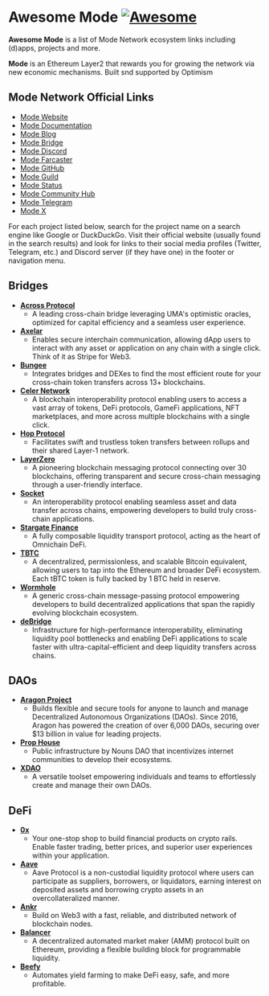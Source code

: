 # Awesome Mode [![Awesome](https://awesome.re/badge.svg)](https://awesome.re)

**Awesome Mode** is a list of Mode Network ecosystem links including (d)apps, projects
and more.

**Mode** is an Ethereum Layer2 that rewards you for growing the network via new economic mechanisms. Built snd supported by Optimism

## Mode Network Official Links

+ [Mode Website](https://mode.network/)
+ [Mode Documentation](https://docs.mode.network/)
+ [Mode Blog](https://mode.mirror.xyz/)
+ [Mode Bridge](https://app.mode.network/)
+ [Mode Discord](https://discord.com/invite/modenetworkofficial)
+ [Mode Farcaster](https://warpcast.com/base)
+ [Mode GitHub](https://github.com/mode-network)
+ [Mode Guild](https://guild.xyz/modenetwork)
+ [Mode Status](https://status.modeanalytics.com/)
+ [Mode Community Hub](https://modenetwork.notion.site/)
+ [Mode Telegram](https://t.me/ModeNetworkOfficial)
+ [Mode X](https://x.com/mode_network)
  

For each project listed below, search for the project name on a search engine like Google or DuckDuckGo. 
Visit their official website (usually found in the search results) and look for links to their social media profiles (Twitter, Telegram, etc.) and Discord server (if they have one) in the footer or navigation menu.

## Bridges

* **[Across Protocol](https://across.to/)**
    * A leading cross-chain bridge leveraging UMA's optimistic oracles, optimized for capital efficiency and a seamless user experience.
* **[Axelar](https://www.axelar.network/)**
    * Enables secure interchain communication, allowing dApp users to interact with any asset or application on any chain with a single click. Think of it as Stripe for Web3.
* **[Bungee](https://www.bungee.exchange/)**
    * Integrates bridges and DEXes to find the most efficient route for your cross-chain token transfers across 13+ blockchains.
* **[Celer Network](https://celer.network/)**
    * A blockchain interoperability protocol enabling users to access a vast array of tokens, DeFi protocols, GameFi applications, NFT marketplaces, and more across multiple blockchains with a single click.
* **[Hop Protocol](https://hop.exchange/)**
    * Facilitates swift and trustless token transfers between rollups and their shared Layer-1 network.
* **[LayerZero](https://layerzero.network/)**
    * A pioneering blockchain messaging protocol connecting over 30 blockchains, offering transparent and secure cross-chain messaging through a user-friendly interface.
* **[Socket](https://www.crunchbase.com/organization/socket-e40e)**
    * An interoperability protocol enabling seamless asset and data transfer across chains, empowering developers to build truly cross-chain applications.
* **[Stargate Finance](https://defillama.com/protocol/stargate)**
    * A fully composable liquidity transport protocol, acting as the heart of Omnichain DeFi.
* **[TBTC](https://docs.threshold.network/staking-and-running-a-node/tbtc-v2-node-setup)**
    * A decentralized, permissionless, and scalable Bitcoin equivalent, allowing users to tap into the Ethereum and broader DeFi ecosystem. Each tBTC token is fully backed by 1 BTC held in reserve.
* **[Wormhole](https://wormhole.com/)**
    * A generic cross-chain message-passing protocol empowering developers to build decentralized applications that span the rapidly evolving blockchain ecosystem.
* **[deBridge](https://debridge.finance/)**
    * Infrastructure for high-performance interoperability, eliminating liquidity pool bottlenecks and enabling DeFi applications to scale faster with ultra-capital-efficient and deep liquidity transfers across chains.

## DAOs

* **[Aragon Project](https://aragon.org/)**
    * Builds flexible and secure tools for anyone to launch and manage Decentralized Autonomous Organizations (DAOs). Since 2016, Aragon has powered the creation of over 6,000 DAOs, securing over $13 billion in value for leading projects.
* **[Prop House](https://la411.com/los-angeles-directory/prop-houses/listings)**
    * Public infrastructure by Nouns DAO that incentivizes internet communities to develop their ecosystems.
* **[XDAO](https://www.xdao.app/)**
    * A versatile toolset empowering individuals and teams to effortlessly create and manage their own DAOs.

## DeFi

* **[0x](https://0x.org/)**
    * Your one-stop shop to build financial products on crypto rails. Enable faster trading, better prices, and superior user experiences within your application.
* **[Aave](https://aave.com/)**
    * Aave Protocol is a non-custodial liquidity protocol where users can participate as suppliers, borrowers, or liquidators, earning interest on deposited assets and borrowing crypto assets in an overcollateralized manner.
* **[Ankr](https://www.ankr.com/)**
    * Build on Web3 with a fast, reliable, and distributed network of blockchain nodes.
* **[Balancer](https://balancer.fi/)**
    * A decentralized automated market maker (AMM) protocol built on Ethereum, providing a flexible building block for programmable liquidity.
* **[Beefy](https://app.beefy.com/)**
    * Automates yield farming to make DeFi easy, safe, and more profitable.
